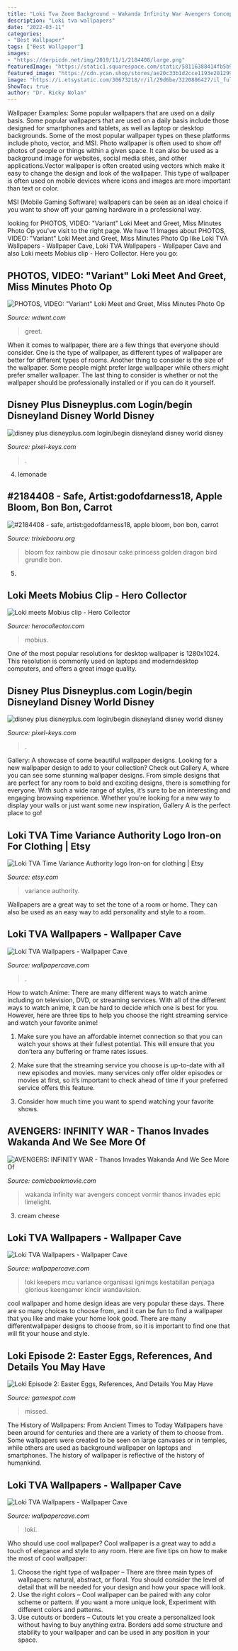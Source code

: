 ```yaml
---
title: "Loki Tva Zoom Background ~ Wakanda Infinity War Avengers Concept Vormir Thanos Invades Epic Limelight"
description: "Loki tva wallpapers"
date: "2022-03-11"
categories:
- "Best Wallpaper"
tags: ["Best Wallpaper"]
images:
- "https://derpicdn.net/img/2019/11/1/2184408/large.png"
featuredImage: "https://static1.squarespace.com/static/58116388414fb5b9a0823523/5b02efda8a922d98a39135bc/5b02f4de2b6a28682773810e/1526920421352/WAKANDA+REVERSE+2+PAINTED+B.jpg?format=2500w"
featured_image: "https://cdn.ycan.shop/stores/ae20c33b1d2cce1193e2012998e4690a/products/7G5sGzsHzkmUqubLZIPoL40DCaPSH31cEoI96GHU_md.jpeg"
image: "https://i.etsystatic.com/30673218/r/il/29d6be/3220806427/il_fullxfull.3220806427_nj6m.jpg"
ShowToc: true
author: "Dr. Ricky Nolan"
---
```



Wallpaper Examples: Some popular wallpapers that are used on a daily basis.
Some popular wallpapers that are used on a daily basis include those designed for smartphones and tablets, as well as laptop or desktop backgrounds. Some of the most popular wallpaper types on these platforms include photo, vector, and MSI. 
Photo wallpaper is often used to show off photos of people or things within a given space. It can also be used as a background image for websites, social media sites, and other applications.Vector wallpaper is often created using vectors which make it easy to change the design and look of the wallpaper. This type of wallpaper is often used on mobile devices where icons and images are more important than text or color. 

MSI (Mobile Gaming Software) wallpapers can be seen as an ideal choice if you want to show off your gaming hardware in a professional way.

	

		
looking for PHOTOS, VIDEO: &quot;Variant&quot; Loki Meet and Greet, Miss Minutes Photo Op you've visit to the right page. We have 11 Images about PHOTOS, VIDEO: &quot;Variant&quot; Loki Meet and Greet, Miss Minutes Photo Op like Loki TVA Wallpapers - Wallpaper Cave, Loki TVA Wallpapers - Wallpaper Cave and also Loki meets Mobius clip - Hero Collector. Here you go:
		
    
## PHOTOS, VIDEO: &quot;Variant&quot; Loki Meet And Greet, Miss Minutes Photo Op

<img loading=lazy src="https://wdwnt.com/wp-content/uploads/2021/06/Loki-Miss-Minutes-Photo-Op-Disney-California-Adventure-6-2265940-1200x900.jpg" onerror="this.onerror=null;this.src='https://tse2.mm.bing.net/th?id=OIP.qpW4vUMkEnLTNzPi4O-vuwHaFj&amp;pid=15.1';" alt="PHOTOS, VIDEO: &quot;Variant&quot; Loki Meet and Greet, Miss Minutes Photo Op">

_Source: wdwnt.com_

>greet. 

	

When it comes to wallpaper, there are a few things that everyone should consider. One is the type of wallpaper, as different types of wallpaper are better for different types of rooms. Another thing to consider is the size of the wallpaper. Some people might prefer large wallpaper while others might prefer smaller wallpaper. The last thing to consider is whether or not the wallpaper should be professionally installed or if you can do it yourself.

    
## Disney Plus Disneyplus.com Login/begin Disneyland Disney World Disney

<img loading=lazy src="https://cdn.ycan.shop/stores/ae20c33b1d2cce1193e2012998e4690a/products/7G5sGzsHzkmUqubLZIPoL40DCaPSH31cEoI96GHU_md.jpeg" onerror="this.onerror=null;this.src='https://tse1.mm.bing.net/th?id=OIP.Sw6tp_jr6bgEmU6Xy_1JVAAAAA&amp;pid=15.1';" alt="disney plus disneyplus.com login/begin disneyland disney world disney">

_Source: pixel-keys.com_

>. 

	

4. lemonade 

    
## #2184408 - Safe, Artist:godofdarness18, Apple Bloom, Bon Bon, Carrot

<img loading=lazy src="https://derpicdn.net/img/2019/11/1/2184408/large.png" onerror="this.onerror=null;this.src='https://tse1.mm.bing.net/th?id=OIP.JqwcpCnlyeDA8ibqshi1GgHaHa&amp;pid=15.1';" alt="#2184408 - safe, artist:godofdarness18, apple bloom, bon bon, carrot">

_Source: trixiebooru.org_

>bloom fox rainbow pie dinosaur cake princess golden dragon bird grundle bon. 

	

5.

    
## Loki Meets Mobius Clip - Hero Collector

<img loading=lazy src="https://www.herocollector.com/Content/ArticleImages/d6dbd970-ee28-4ef8-9b31-f86b97bd4f05.jpg" onerror="this.onerror=null;this.src='https://tse2.mm.bing.net/th?id=OIP.ZRXL5d7AwKTK6oHjNK2zKgHaDt&amp;pid=15.1';" alt="Loki meets Mobius clip - Hero Collector">

_Source: herocollector.com_

>mobius. 

	

One of the most popular resolutions for desktop wallpaper is 1280x1024. This resolution is commonly used on laptops and moderndesktop computers, and offers a great image quality.

    
## Disney Plus Disneyplus.com Login/begin Disneyland Disney World Disney

<img loading=lazy src="https://cdn.ycan.shop/stores/ae20c33b1d2cce1193e2012998e4690a/products/sNSrpXBRKd8aL42x2m15H1ZIKWdtwEwGlzsKXHhq.jpeg" onerror="this.onerror=null;this.src='https://tse4.mm.bing.net/th?id=OIP.JcaP4Ou1I7aCV9uUWvsuLgHaHa&amp;pid=15.1';" alt="disney plus disneyplus.com login/begin disneyland disney world disney">

_Source: pixel-keys.com_

>. 

	

Gallery: A showcase of some beautiful wallpaper designs.
Looking for a new wallpaper design to add to your collection? Check out Gallery A, where you can see some stunning wallpaper designs. From simple designs that are perfect for any room to bold and exciting designs, there is something for everyone. With such a wide range of styles, it’s sure to be an interesting and engaging browsing experience. Whether you’re looking for a new way to display your walls or just want some new inspiration, Gallery A is the perfect place to go!





	
	
    
## Loki TVA Time Variance Authority Logo Iron-on For Clothing | Etsy

<img loading=lazy src="https://i.etsystatic.com/30673218/r/il/29d6be/3220806427/il_fullxfull.3220806427_nj6m.jpg" onerror="this.onerror=null;this.src='https://tse4.mm.bing.net/th?id=OIP.OE7L3dIDkRba1Pvw6nyezwHaHd&amp;pid=15.1';" alt="Loki TVA Time Variance Authority logo Iron-on for clothing | Etsy">

_Source: etsy.com_

>variance authority. 

	

Wallpapers are a great way to set the tone of a room or home. They can also be used as an easy way to add personality and style to a room.

    
## Loki TVA Wallpapers - Wallpaper Cave

<img loading=lazy src="https://wallpapercave.com/wp/wp9524117.jpg" onerror="this.onerror=null;this.src='https://tse3.mm.bing.net/th?id=OIP.Dc_2YPvUvuR2cD3xCVMM2QHaFj&amp;pid=15.1';" alt="Loki TVA Wallpapers - Wallpaper Cave">

_Source: wallpapercave.com_

>. 

	

How to watch Anime: There are many different ways to watch anime including on television, DVD, or streaming services.
With all of the different ways to watch anime, it can be hard to decide which one is best for you. However, here are three tips to help you choose the right streaming service and watch your favorite anime!
1. Make sure you have an affordable internet connection so that you can watch your shows at their fullest potential. This will ensure that you don’tera any buffering or frame rates issues.

2. Make sure that the streaming service you choose is up-to-date with all new episodes and movies. many services only offer older episodes or movies at first, so it’s important to check ahead of time if your preferred service offers this feature.

3. Consider how much time you want to spend watching your favorite shows.

    
## AVENGERS: INFINITY WAR - Thanos Invades Wakanda And We See More Of

<img loading=lazy src="https://static1.squarespace.com/static/58116388414fb5b9a0823523/5b02efda8a922d98a39135bc/5b02f4de2b6a28682773810e/1526920421352/WAKANDA+REVERSE+2+PAINTED+B.jpg?format=2500w" onerror="this.onerror=null;this.src='https://tse4.mm.bing.net/th?id=OIP.io7gONTnp8yoUdZncQabSgHaDG&amp;pid=15.1';" alt="AVENGERS: INFINITY WAR - Thanos Invades Wakanda And We See More Of">

_Source: comicbookmovie.com_

>wakanda infinity war avengers concept vormir thanos invades epic limelight. 

	

3. cream cheese 

    
## Loki TVA Wallpapers - Wallpaper Cave

<img loading=lazy src="https://wallpapercave.com/wp/wp9524095.jpg" onerror="this.onerror=null;this.src='https://tse4.mm.bing.net/th?id=OIP.OzZKAABkNEsAhhw1aQFeuwHaEK&amp;pid=15.1';" alt="Loki TVA Wallpapers - Wallpaper Cave">

_Source: wallpapercave.com_

>loki keepers mcu variance organisasi ignimgs kestabilan penjaga glorious keengamer kincir wandavision. 

	

cool wallpaper and home design ideas are very popular these days. There are so many choices to choose from, and it can be fun to find a wallpaper that you like and make your home look good. There are many differentwallpaper designs to choose from, so it is important to find one that will fit your house and style.

    
## Loki Episode 2: Easter Eggs, References, And Details You May Have

<img loading=lazy src="https://www.gamespot.com/a/uploads/scale_super/1582/15828986/3844841-ladyloki.jpg" onerror="this.onerror=null;this.src='https://tse1.mm.bing.net/th?id=OIP.jGO5QuPcrEm6EdIx8tcQNwHaDD&amp;pid=15.1';" alt="Loki Episode 2: Easter Eggs, References, And Details You May Have">

_Source: gamespot.com_

>missed. 

	

The History of Wallpapers: From Ancient Times to Today
Wallpapers have been around for centuries and there are a variety of them to choose from. Some wallpapers were created to be seen on large canvases or in temples, while others are used as background wallpaper on laptops and smartphones. The history of wallpaper is reflective of the history of humankind.

    
## Loki TVA Wallpapers - Wallpaper Cave

<img loading=lazy src="https://wallpapercave.com/wp/wp9524067.jpg" onerror="this.onerror=null;this.src='https://tse1.mm.bing.net/th?id=OIP.cg_LLiAO1NGjIJ1CSHLrQgHaEK&amp;pid=15.1';" alt="Loki TVA Wallpapers - Wallpaper Cave">

_Source: wallpapercave.com_

>loki. 

	

Who should use cool wallpaper?
Cool wallpaper is a great way to add a touch of elegance and style to any room. Here are five tips on how to make the most of cool wallpaper: 
1) Choose the right type of wallpaper – There are three main types of wallpapers: natural, abstract, or floral. You should consider the level of detail that will be needed for your design and how your space will look. 
2) Use the right colors – Cool wallpaper can be paired with any color scheme or pattern. If you want a more unique look, Experiment with different colors and patterns. 
3) Use cutouts or borders – Cutouts let you create a personalized look without having to buy anything extra. Borders add some structure and stability to your wallpaper and can be used in any position in your space.

